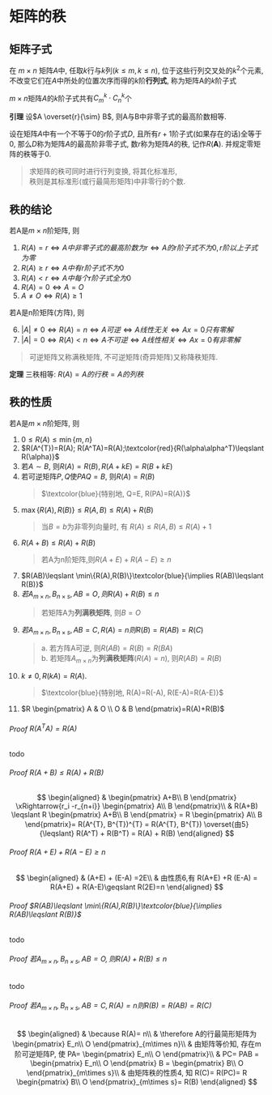 # 矩阵的秩

## 矩阵子式

在 $m\times n$ 矩阵$A$中, 任取$k$行与$k$列$(k\leqslant m,k\leqslant n)$,
位于这些行列交叉处的$k^2$个元素,
不改变它们在$A$中所处的位置次序而得的$k$阶**行列式**,
称为矩阵A的$k$阶子式

$m\times n$矩阵$A$的$k$阶子式共有$C_m^k\cdot C_n^k$个

**引理**
设$A \overset{r}{\sim} B$, 则A与B中非零子式的最高阶数相等.

设在矩阵$A$中有一个不等于0的$r$阶子式$D$,
且所有$r+1$阶子式(如果存在的话)全等于0,
那么$D$称为矩阵$A$的最高阶非零子式, 数$r$称为矩阵$A$的秩,
记作$R(\boldsymbol{A})$.
并规定零矩阵的秩等于0.

> 求矩阵的秩可同时进行行列变换, 将其化标准形, <BR>
> 秩则是其标准形(或行最简形矩阵)中非零行的个数.

## 秩的结论

若A是$m \times n$阶矩阵, 则

1. $R(A)=r \iff A中非零子式的最高阶数为r \iff A的r阶子式不为0, r阶以上子式为零$
2. $R(A)\geqslant r \iff A中有r阶子式不为0$
3. $R(A)< r \iff A中每个r阶子式全为0$
4. $R(A)=0 \iff A=O$
5. $A\not=O \iff R(A)\geqslant 1$

若A是n阶矩阵(方阵), 则

6. $|A|\not=0 \iff R(A)=n\iff A可逆 \iff A线性无关\iff Ax=0只有零解$
7. $|A|=0 \iff R(A)< n\iff A不可逆 \iff A线性相关\iff Ax=0有非零解$

> 可逆矩阵又称满秩矩阵,
> 不可逆矩阵(奇异矩阵)又称降秩矩阵.

**定理** 三秩相等: $R(A)=A的行秩=A的列秩$

## 秩的性质

若A是$m \times n$阶矩阵, 则

1. $0 \leqslant R(A) \leqslant \min\{m, n\}$
2. $R(A^{T})=R(A); R(A^TA)=R(A);\textcolor{red}{R(\alpha\alpha^T)\leqslant R(\alpha)}$
3. 若$A \sim B$, 则$R(A)=R(B), R(A+kE)=R(B+kE)$
4. 若可逆矩阵$P,Q$使$PAQ=B$, 则$R(A)=R(B)$
   > $\textcolor{blue}{特别地, Q=E, R(PA)=R(A)}$
5. $\max\{R(A),R(B)\}\leqslant R(A,B)\leqslant R(A)+R(B)$
   > 当$B=b$为非零列向量时, 有 $R(A) \leqslant R(A,B) \leqslant R(A) + 1$
6. $R(A+B) \leqslant R(A)+R(B)$
   > 若A为n阶矩阵,则$R(A+E)+R(A-E) \geqslant n$
7. $R(AB)\leqslant \min\{R(A),R(B)\}\textcolor{blue}{\implies R(AB)\leqslant R(B)}$
8. $若A_{m \times n},B_{n \times s},AB=O, 则R(A)+R(B) \leqslant n$
   > 若矩阵A为**列满秩矩阵**, 则$B=O$
9. $若A_{m \times n},B_{n \times s},AB=C, R(A)=n 则R(B)= R(AB)=R(C)$
   > a. 若方阵A可逆, 则$R(AB)=R(B)=R(BA)$ <BR>
   > b. 若矩阵$A_{m\times n}$为**列满秩矩阵**($R(A)=n$), 则$R(AB)=R(B)$
10. $k\not=0, R(kA)=R(A)$.
    > $\textcolor{blue}{特别地, R(A)=R(-A), R(E-A)=R(A-E)}$
11. $R
\begin{pmatrix}
	A & O \\
	O & B
\end{pmatrix}=R(A)+R(B)$

###### Proof $R(A^TA)=R(A)$

todo

###### Proof $R(A+B) \leqslant R(A)+R(B)$

$$
\begin{aligned}
	&
	\begin{pmatrix}
		A+B\\
		B
	\end{pmatrix}
	\xRightarrow{r_i -r_{n+i}}
	\begin{pmatrix}
		A\\
		B
	\end{pmatrix}\\
	& R(A+B) \leqslant R
	\begin{pmatrix}
		A+B\\
		B
	\end{pmatrix} = R
	\begin{pmatrix}
		A\\
		B
	\end{pmatrix}=
	R(A^{T}, B^{T})^{T} = R(A^{T}, B^{T}) \overset{由5}{\leqslant} R(A^T) + R(B^T) = R(A) + R(B)
\end{aligned}
$$

###### Proof $R(A+E)+R(A-E) \geqslant n$

$$
\begin{aligned}
	& (A+E) + (E-A) =2E\\
	& 由性质6,有 R(A+E) +R (E-A) = R(A+E) + R(A-E)\geqslant R(2E)=n
\end{aligned}
$$

###### Proof $R(AB)\leqslant \min\{R(A),R(B)\}\textcolor{blue}{\implies R(AB)\leqslant R(B)}$

todo

###### Proof $若A_{m \times n},B_{n \times s},AB=O, 则R(A)+R(B) \leqslant n$

todo

###### Proof $若A_{m \times n},B_{n \times s},AB=C, R(A)=n 则R(B)= R(AB)=R(C)$

$$
\begin{aligned}
	& \because R(A)= n\\
	& \therefore A的行最简形矩阵为
	\begin{pmatrix}
		E_n\\
		O
	\end{pmatrix}_{m\times n}\\
	& 由矩阵等价知, 存在m阶可逆矩阵P, 使 PA=
	\begin{pmatrix}
		E_n\\
		O
	\end{pmatrix}\\
	& PC= PAB =
	\begin{pmatrix}
		E_n\\
		O
	\end{pmatrix} B =
	\begin{pmatrix}
		B\\
		O
	\end{pmatrix}_{m\times s}\\
	& 由矩阵秩的性质4, 知 R(C)= R(PC)= R
	\begin{pmatrix}
		B\\
		O
	\end{pmatrix}_{m\times s}= R(B)
\end{aligned}
$$
